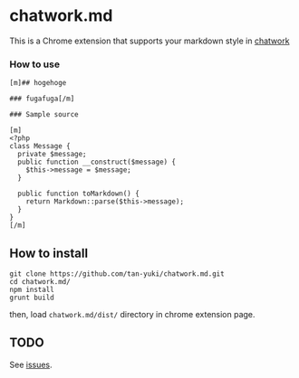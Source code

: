 chatwork.md
===========

This is a Chrome extension that supports your markdown style in [chatwork](http://www.chatwork.com/ja/)

### How to use

```
[m]## hogehoge

### fugafuga[/m]
```


```
### Sample source

[m]
<?php
class Message {
  private $message;
  public function __construct($message) {
    $this->message = $message;
  }

  public function toMarkdown() {
    return Markdown::parse($this->message);
  }
}
[/m]
```


## How to install

```
git clone https://github.com/tan-yuki/chatwork.md.git
cd chatwork.md/
npm install
grunt build
```

then, load `chatwork.md/dist/` directory in chrome extension page.

## TODO

See [issues](https://github.com/tan-yuki/chatwork.md/issues).
